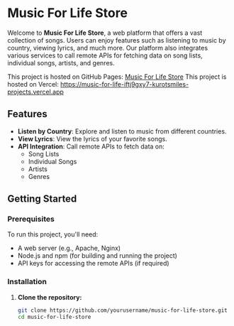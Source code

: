 # Music For Life Store

Welcome to **Music For Life Store**, a web platform that offers a vast collection of songs. Users can enjoy features such as listening to music by country, viewing lyrics, and much more. Our platform also integrates various services to call remote APIs for fetching data on song lists, individual songs, artists, and genres.

This project is hosted on GitHub Pages: [Music For Life Store](https://kurotsmile.github.io/Music-For-Life-Store/)
This project is hosted on Vercel: https://music-for-life-iftj9gxy7-kurotsmiles-projects.vercel.app

## Features

- **Listen by Country**: Explore and listen to music from different countries.
- **View Lyrics**: View the lyrics of your favorite songs.
- **API Integration**: Call remote APIs to fetch data on:
  - Song Lists
  - Individual Songs
  - Artists
  - Genres

## Getting Started

### Prerequisites

To run this project, you'll need:

- A web server (e.g., Apache, Nginx)
- Node.js and npm (for building and running the project)
- API keys for accessing the remote APIs (if required)

### Installation

1. **Clone the repository:**

   ```sh
   git clone https://github.com/yourusername/music-for-life-store.git
   cd music-for-life-store

